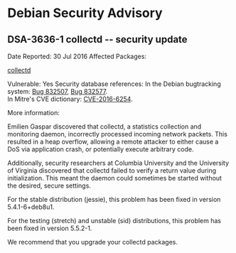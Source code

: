
Debian Security Advisory
========================


DSA-3636-1 collectd -- security update
--------------------------------------



Date Reported:
30 Jul 2016
Affected Packages:

[collectd](https://packages.debian.org/src:collectd)

Vulnerable:
Yes
Security database references:
In the Debian bugtracking system: [Bug 832507](https://bugs.debian.org/cgi-bin/bugreport.cgi?bug=832507), [Bug 832577](https://bugs.debian.org/cgi-bin/bugreport.cgi?bug=832577).  
In Mitre's CVE dictionary: [CVE-2016-6254](https://security-tracker.debian.org/tracker/CVE-2016-6254).  

More information:

Emilien Gaspar discovered that collectd, a statistics collection and
monitoring daemon, incorrectly processed incoming network
packets. This resulted in a heap overflow, allowing a remote attacker
to either cause a DoS via application crash, or potentially execute
arbitrary code.


Additionally, security researchers at Columbia University and the
University of Virginia discovered that collectd failed to verify a
return value during initialization. This meant the daemon could
sometimes be started without the desired, secure settings.


For the stable distribution (jessie), this problem has been fixed in
version 5.4.1-6+deb8u1.


For the testing (stretch) and unstable (sid) distributions, this
problem has been fixed in version 5.5.2-1.


We recommend that you upgrade your collectd packages.





